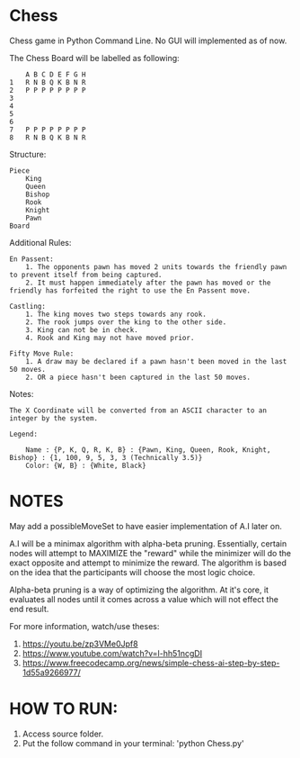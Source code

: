 # Chess
Chess game in Python Command Line. No GUI will implemented as of now.

The Chess Board will be labelled as following:

        A B C D E F G H
    1   R N B Q K B N R
    2   P P P P P P P P
    3
    4
    5
    6
    7   P P P P P P P P
    8   R N B Q K B N R

Structure:

    Piece
        King
        Queen
        Bishop
        Rook
        Knight
        Pawn
    Board

Additional Rules:

    En Passent:
        1. The opponents pawn has moved 2 units towards the friendly pawn to prevent itself from being captured.
        2. It must happen immediately after the pawn has moved or the friendly has forfeited the right to use the En Passent move.
    
    Castling:
        1. The king moves two steps towards any rook.
        2. The rook jumps over the king to the other side.
        3. King can not be in check.
        4. Rook and King may not have moved prior.

    Fifty Move Rule:
        1. A draw may be declared if a pawn hasn't been moved in the last 50 moves.
        2. OR a piece hasn't been captured in the last 50 moves.

Notes:
    
    The X Coordinate will be converted from an ASCII character to an integer by the system.

    Legend:

        Name : {P, K, Q, R, K, B} : {Pawn, King, Queen, Rook, Knight, Bishop} : {1, 100, 9, 5, 3, 3 (Technically 3.5)}
        Color: {W, B} : {White, Black}


# NOTES

May add a possibleMoveSet to have easier implementation of A.I later on.

A.I will be a minimax algorithm with alpha-beta pruning.
Essentially, certain nodes will attempt to MAXIMIZE the "reward" while the minimizer will do the exact opposite
and attempt to minimize the reward. The algorithm is based on the idea that the participants will choose the most logic choice.

Alpha-beta pruning is a way of optimizing the algorithm. At it's core, it evaluates all nodes until it comes across a value which will not effect the end result.

For more information, watch/use theses:

1. https://youtu.be/zp3VMe0Jpf8 
2. https://www.youtube.com/watch?v=l-hh51ncgDI
3. https://www.freecodecamp.org/news/simple-chess-ai-step-by-step-1d55a9266977/


# HOW TO RUN:

1. Access source folder.
2. Put the follow command in your terminal: 'python Chess.py'
